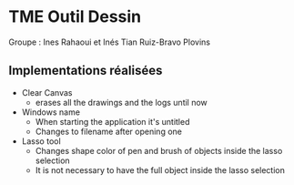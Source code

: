 # TME Outil Dessin 
Groupe : Ines Rahaoui et Inés Tian Ruiz-Bravo Plovins

## Implementations réalisées
- Clear Canvas 
    - erases all the drawings and the logs until now
- Windows name
    - When starting the application it's untitled
    - Changes to filename after opening one
- Lasso tool
    - Changes shape color of pen and brush of objects inside the lasso selection
    - It is not necessary to have the full object inside the lasso selection